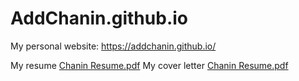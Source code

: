 # AddChanin.github.io
My personal website: https://addchanin.github.io/

My resume
[Chanin Resume.pdf](https://github.com/user-attachments/files/17788758/Chanin.Resume.pdf)
My cover letter
[Chanin Resume.pdf](https://github.com/user-attachments/files/17788760/Chanin.Resume.pdf)
